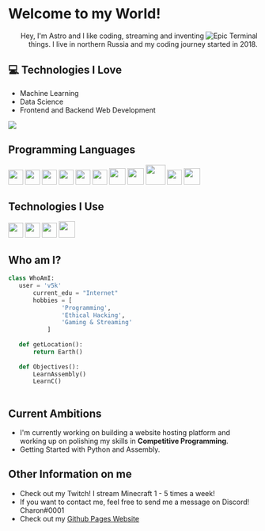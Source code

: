 <h1>Welcome to my World!</h1> 

<img src='http://github.com/v5k/v5k/blob/master/images/terminal.gif' alt='Epic Terminal' align='right'/>

<div style="text-align: right">Hey, I'm Astro and I like coding, streaming and inventing things. I live in northern Russia and my coding journey started in 2018.</div>

## :computer: Technologies I Love
* Machine Learning
* Data Science
* Frontend and Backend Web Development

<img src = "https://github-readme-stats.vercel.app/api/top-langs/?username=v5k&layout=compact">

## Programming Languages
<img src = 'https://github.com/astroclassic/astroclassic/blob/master/images/c-original.svg' width='30'/> <img src = 'https://github.com/astroclassic/astroclassic/blob/master/images/cpp.svg' width='30'/> <img src = 'https://github.com/astroclassic/astroclassic/blob/master/images/python2.png' height='30'/>  <img src = 'https://github.com/astroclassic/astroclassic/blob/master/images/html.svg' width='30'/> <img src = 'https://github.com/astroclassic/astroclassic/blob/master/images/css.svg' width='30'/> <img src = 'https://github.com/astroclassic/astroclassic/blob/master/images/js.svg' width='30'/> <img src = 'https://github.com/astroclassic/astroclassic/blob/master/images/bootstrap.svg' width='33'/> <img src = 'https://github.com/astroclassic/astroclassic/blob/master/images/dart.svg' width='33'/> <img src = 'https://github.com/astroclassic/astroclassic/blob/master/images/php.svg' width='40'/>
 <img src = 'https://github.com/astroclassic/astroclassic/blob/master/images/sql.svg' width='30'/> 
 <img src = 'https://github.com/astroclassic/astroclassic/blob/master/images/bash.png' width='33'/>
 
 ## Technologies I Use
 <img src = 'https://github.com/astroclassic/astroclassic/blob/master/images/pycharm.svg' width='30'/> <img src =  'https://github.com/astroclassic/astroclassic/blob/master/images/flask.png' width='30'/> <img src = 'https://github.com/astroclassic/astroclassic/blob/master/images/git.svg' width='30'/> <img src = 'https://github.com/astroclassic/astroclassic/blob/master/images/nodejs.svg' width='33'/>
 
 ## Who am I?
 ```python
 class WhoAmI:
 	user = 'v5k'
		current_edu = "Internet"
		hobbies = [
				'Programming',
				'Ethical Hacking',
				'Gaming & Streaming'
			]
	
	def getLocation():
		return Earth()
	
	def Objectives():
		LearnAssembly()
		LearnC()
	
 ```
 
## Current Ambitions
 * I'm currently working on building a website hosting platform and working up on polishing my skills in **Competitive Programming**.
 * Getting Started with Python and Assembly.
 
## Other Information on me
  - Check out my Twitch! I stream Minecraft 1 - 5 times a week!
  - If you want to contact me, feel free to send me a message on Discord! Charon#0001
  - Check out my [Github Pages Website](https://v5k.github.io/)
